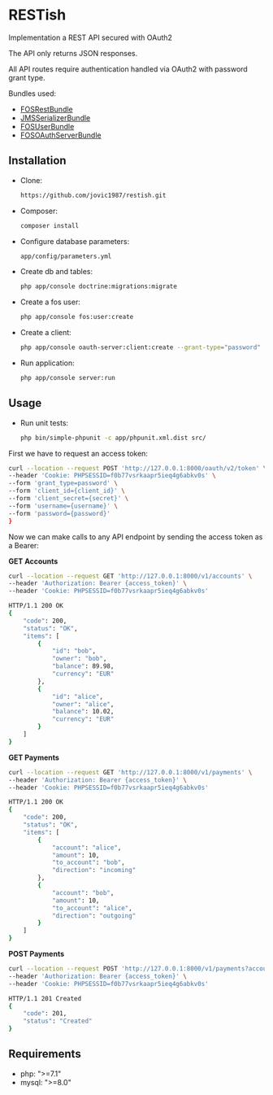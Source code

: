RESTish
======

Implementation a REST API secured with OAuth2

The API only returns JSON responses.

All API routes require authentication handled via OAuth2 with password grant type.

Bundles used:
* [FOSRestBundle](https://github.com/FriendsOfSymfony/FOSRestBundle)
* [JMSSerializerBundle](https://github.com/schmittjoh/JMSSerializerBundle)
* [FOSUserBundle](https://github.com/FriendsOfSymfony/FOSUserBundle)
* [FOSOAuthServerBundle](https://github.com/FriendsOfSymfony/FOSOAuthServerBundle)


Installation
------------
* Clone:
  ~~~bash
  https://github.com/jovic1987/restish.git
  ~~~
  
* Composer:
  ~~~bash
  composer install
  ~~~
    
* Configure database parameters: 
  ~~~bash
  app/config/parameters.yml
  ~~~

* Create db and tables:
  ~~~bash
  php app/console doctrine:migrations:migrate
  ~~~

* Create a fos user:
  ~~~bash
  php app/console fos:user:create
  ~~~

* Create a client:
  ~~~bash
  php app/console oauth-server:client:create --grant-type="password"
  ~~~
  
* Run application:
    ~~~bash
    php app/console server:run
    ~~~


Usage
-----------
* Run unit tests:
    ~~~bash
    php bin/simple-phpunit -c app/phpunit.xml.dist src/
    ~~~
  
First we have to request an access token:

~~~bash
curl --location --request POST 'http://127.0.0.1:8000/oauth/v2/token' \
--header 'Cookie: PHPSESSID=f0b77vsrkaapr5ieq4g6abkv0s' \
--form 'grant_type=password' \
--form 'client_id={client_id}' \
--form 'client_secret={secret}' \
--form 'username={username}' \
--form 'password={password}'
}
~~~

Now we can make calls to any API endpoint by sending the access token as a Bearer:

**GET Accounts**
~~~bash
curl --location --request GET 'http://127.0.0.1:8000/v1/accounts' \
--header 'Authorization: Bearer {access_token}' \
--header 'Cookie: PHPSESSID=f0b77vsrkaapr5ieq4g6abkv0s'

HTTP/1.1 200 OK
{
    "code": 200,
    "status": "OK",
    "items": [
        {
            "id": "bob",
            "owner": "bob",
            "balance": 89.98,
            "currency": "EUR"
        },
        {
            "id": "alice",
            "owner": "alice",
            "balance": 10.02,
            "currency": "EUR"
        }
    ]
}
~~~

**GET Payments**
~~~bash
curl --location --request GET 'http://127.0.0.1:8000/v1/payments' \
--header 'Authorization: Bearer {access_token}' \
--header 'Cookie: PHPSESSID=f0b77vsrkaapr5ieq4g6abkv0s'

HTTP/1.1 200 OK
{
    "code": 200,
    "status": "OK",
    "items": [
        {
            "account": "alice",
            "amount": 10,
            "to_account": "bob",
            "direction": "incoming"
        },
        {
            "account": "bob",
            "amount": 10,
            "to_account": "alice",
            "direction": "outgoing"
        }
    ]
}
~~~

**POST Payments**
~~~bash
curl --location --request POST 'http://127.0.0.1:8000/v1/payments?account=bob&to_account=alice&amount=0.02' \
--header 'Authorization: Bearer {access_token}' \
--header 'Cookie: PHPSESSID=f0b77vsrkaapr5ieq4g6abkv0s'

HTTP/1.1 201 Created
{
    "code": 201,
    "status": "Created"
}
~~~

Requirements
------------
* php:   ">=7.1"
* mysql: ">=8.0"
